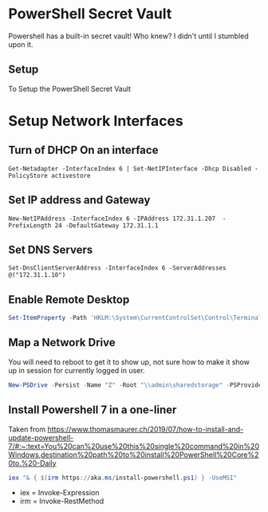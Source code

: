 # PowerShell Secret Vault
Powershell has a built-in secret vault! Who knew? I didn't until I stumbled upon it.

## Setup
To Setup the PowerShell Secret Vault

# Setup Network Interfaces
## Turn of DHCP On an interface
```pwsh
Get-Netadapter -InterfaceIndex 6 | Set-NetIPInterface -Dhcp Disabled -PolicyStore activestore
```

## Set IP address and Gateway
```pwsh
New-NetIPAddress -InterfaceIndex 6 -IPAddress 172.31.1.207  -PrefixLength 24 -DefaultGateway 172.31.1.1
```

## Set DNS Servers
```pwsh
Set-DnsClientServerAddress -InterfaceIndex 6 -ServerAddresses @("172.31.1.10")
```

## Enable Remote Desktop
```powershell
Set-ItemProperty -Path 'HKLM:\System\CurrentControlSet\Control\Terminal Server' -name "fDenyTSConnections" -value 0
```

## Map a Network Drive
You will need to reboot to get it to show up, not sure how to make it show up in session for currently logged in user.
```powershell
New-PSDrive -Persist -Name "Z" -Root "\\admin\sharedstorage" -PSProvider FileSystem -Scope Global
```

## Install Powershell 7 in a one-liner
Taken from https://www.thomasmaurer.ch/2019/07/how-to-install-and-update-powershell-7/#:~:text=You%20can%20use%20this%20single%20command%20in%20Windows,destination%20path%20to%20install%20PowerShell%20Core%20to.%20-Daily

```powershell
iex "& { $(irm https://aka.ms/install-powershell.ps1) } -UseMSI"
```
* iex = Invoke-Expression
* irm = Invoke-RestMethod
